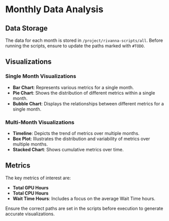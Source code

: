 # Monthly Data Analysis

## Data Storage
The data for each month is stored in `/project/rivanna-scripts/all`. Before running the scripts, ensure to update the paths marked with `#TODO`.

## Visualizations

### Single Month Visualizations
- **Bar Chart**: Represents various metrics for a single month.
- **Pie Chart**: Shows the distribution of different metrics within a single month.
- **Bubble Chart**: Displays the relationships between different metrics for a single month.

### Multi-Month Visualizations
- **Timeline**: Depicts the trend of metrics over multiple months.
- **Box Plot**: Illustrates the distribution and variability of metrics over multiple months.
- **Stacked Chart**: Shows cumulative metrics over time.

## Metrics
The key metrics of interest are:
- **Total GPU Hours**
- **Total CPU Hours**
- **Wait Time Hours**: Includes a focus on the average Wait Time hours.

Ensure the correct paths are set in the scripts before execution to generate accurate visualizations.

